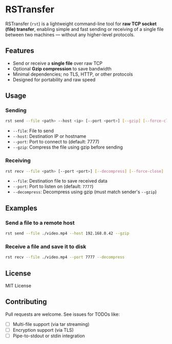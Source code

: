 # RSTransfer
RSTransfer (`rst`) is a lightweight command-line tool for **raw TCP socket (file) transfer**, enabling simple and fast sending or receiving of a single file between two machines — without any higher-level protocols.

## Features
- Send or receive a **single file** over raw TCP
- Optional **Gzip compression** to save bandwidth
- Minimal dependencies; no TLS, HTTP, or other protocols
- Designed for portability and raw speed

## Usage

### Sending
```bash
rst send --file <path> --host <ip> [--port <port>] [--gzip] [--force-close]
```
- `--file`: File to send
- `--host`: Destination IP or hostname
- `--port`: Port to connect to (default: 7777)
- `--gzip`: Compress the file using gzip before sending

### Receiving
```bash
rst recv --file <path> [--port <port>] [--decompress] [--force-close]
```
- `--file`: Destination file to save received data
- `--port`: Port to listen on (default: `7777`)
- `--decompress`: Decompress using gzip (must match sender's `--gzip`)

## Examples

### Send a file to a remote host
```bash
rst send --file ./video.mp4 --host 192.168.0.42 --gzip
```

### Receive a file and save it to disk
```bash
rst recv --file ./video.mp4 --port 7777 --decompress
```

## License
MIT License

## Contributing
Pull requests are welcome. See issues for TODOs like:
- [ ] Multi-file support (via tar streaming)
- [ ] Encryption support (via TLS)
- [ ] Pipe-to-stdout or stdin integration
